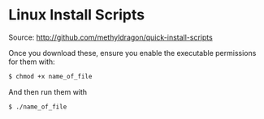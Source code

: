 # Linux Install Scripts

Source: <http://github.com/methyldragon/quick-install-scripts>

Once you download these, ensure you enable the executable permissions for them with:

```bash
$ chmod +x name_of_file
```

And then run them with

```bash
$ ./name_of_file
```

